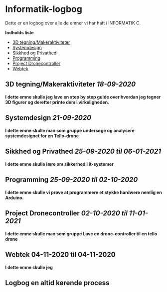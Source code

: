 # Informatik-logbog
Dette er en logbog over alle de emner vi har haft i INFORMATIK C.

__Indholds liste__
* [3D tegning/Makeraktiviteter](#3d-tegningmakeraktiviteter-18-09-2020)
* [Systemdesign](#systemdesign-21-09-2020)
* [Sikkhed og Privathed](#sikkhed-og-privathed-25-09-2020-til-06-01-2021)
* [Programming](#programming-25-09-2020-til-02-10-2020)
* [Project Dronecontroller](#project-dronecontroller-02-10-2020-til-11-01-2021)
* [Webtek](#webtek-04-11-2020-til-04-11-2020)


## 3D tegning/Makeraktiviteter _18-09-2020_
#### __I dette emne skulle jeg lave en step by step guide over hvordan jeg tegner 3D figurer og derefter printe dem i virkeligheden.__


## Systemdesign _21-09-2020_
#### __I dette emne skulle man som gruppe undersøge og analysere systemdesignet for en Tello-drone__


## Sikkhed og Privathed _25-09-2020 til 06-01-2021_
#### __I dette emne skulle lære om sikkerhed i It-systemer__


## Programming _25-09-2020 til 02-10-2020_
#### __I dette emne skulle vi prøve at programmere et stykke hardwere nemlig en Arduino.__ 


## Project Dronecontroller _02-10-2020 til 11-01-2021_
#### __I dette emne skulle man som gruppe Lave en drone-controller til en tello drone__


## Webtek 04-11-2020 til 04-11-2020
#### __I dette emne skulle jeg__


## Logbog en altid kørende process

